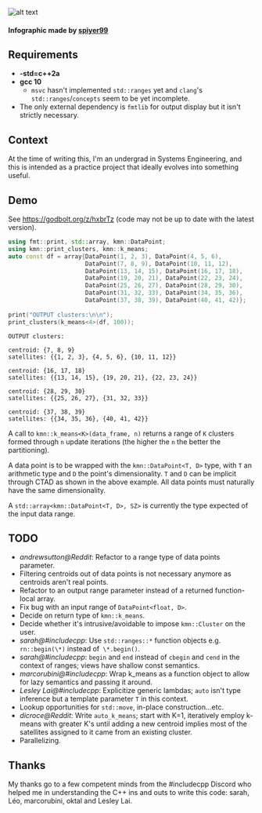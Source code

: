 ![alt text](https://i.imgur.com/RBXzdQ8.png)
#### Infographic made by [spiyer99](https://github.com/spiyer99)
## Requirements
- **-std=c++2a**
- **gcc 10**
    - `msvc` hasn't implemented `std::ranges` yet and `clang`'s `std::ranges`/`concepts` seem to be yet incomplete.
- The only external dependency is `fmtlib` for output display but it isn't strictly necessary.

## Context
At the time of writing this, I'm an undergrad in Systems Engineering, and this is intended as a practice project that ideally evolves into something useful.

## Demo
See https://godbolt.org/z/hxbrTz (code may not be up to date with the latest version).

```cpp
using fmt::print, std::array, kmn::DataPoint;
using kmn::print_clusters, kmn::k_means;
auto const df = array{DataPoint(1, 2, 3), DataPoint(4, 5, 6),
                      DataPoint(7, 8, 9), DataPoint(10, 11, 12),
                      DataPoint(13, 14, 15), DataPoint(16, 17, 18),
                      DataPoint(19, 20, 21), DataPoint(22, 23, 24),
                      DataPoint(25, 26, 27), DataPoint(28, 29, 30),
                      DataPoint(31, 32, 33), DataPoint(34, 35, 36),
                      DataPoint(37, 38, 39), DataPoint(40, 41, 42)};
                     
print("OUTPUT clusters:\n\n");
print_clusters(k_means<4>(df, 100));
```
```
OUTPUT clusters:

centroid: {7, 8, 9}
satellites: {{1, 2, 3}, {4, 5, 6}, {10, 11, 12}}

centroid: {16, 17, 18}
satellites: {{13, 14, 15}, {19, 20, 21}, {22, 23, 24}}

centroid: {28, 29, 30}
satellites: {{25, 26, 27}, {31, 32, 33}}

centroid: {37, 38, 39}
satellites: {{34, 35, 36}, {40, 41, 42}}
```
A call to `kmn::k_means<K>(data_frame, n)` returns a range of `K` clusters formed through `n` update iterations (the higher the `n` the better the partitioning).

A data point is to be wrapped with the `kmn::DataPoint<T, D>` type, with `T` an arithmetic type and `D` the point's dimensionality. `T` and `D` can be implicit through CTAD as shown in the above example. All data points must naturally have the same dimensionality.

A `std::array<kmn::DataPoint<T, D>, SZ>` is currently the type expected of the input data range.

## TODO
- *andrewsutton@Reddit*: Refactor to a range type of data points parameter.
- Filtering centroids out of data points is not necessary anymore as centroids aren't real points.
- Refactor to an output range parameter instead of a returned function-local array.
- Fix bug with an input range of `DataPoint<float, D>`.
- Decide on return type of `kmn::k_means`.
- Decide whether it's intrusive/avoidable to impose `kmn::Cluster` on the user.
- *sarah@#includecpp*: Use `std::ranges::*` function objects e.g. `rn::begin(\*)` instead of` \*.begin()`.
- *sarah@#includecpp*: `begin` and `end` instead of `cbegin` and `cend` in the context of ranges; views have shallow const semantics.
- *marcorubini@#includecpp*: Wrap k_means as a function object to allow for lazy semantics and passing it around.
- *Lesley Lai@#includecpp*: Explicitize generic lambdas; `auto` isn't type inference but a template parameter `T` in this context.
- Lookup opportunities for `std::move`, in-place construction...etc.
- *dicroce@Reddit*: Write `auto_k_means`; start with K=1, iteratively employ k-means with greater K's until adding a new centroid implies most of the satellites assigned to it came from an existing cluster.
- Parallelizing.

## Thanks
My thanks go to a few competent minds from the #includecpp Discord who helped me in understanding the C++ ins and outs to write this code: sarah, Léo, marcorubini, oktal and Lesley Lai.
